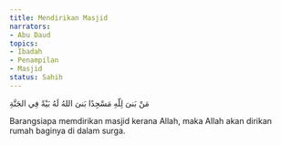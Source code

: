 ```yaml
---
title: Mendirikan Masjid
narrators:
- Abu Daud
topics:
- Ibadah
- Penampilan
- Masjid
status: Sahih
---
```


<p lang="ar">مَنْ بَنىَ لِلّهِ مَسْجِدًا بَنىَ اللهُ لَهُ بَيْةً فِي الجَنَّةِ</p>

Barangsiapa memdirikan masjid kerana Allah, maka Allah akan dirikan rumah baginya di dalam surga.
